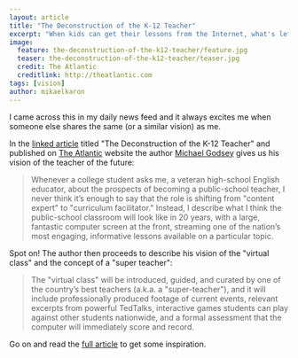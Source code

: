 ```yaml
---
layout: article
title: "The Deconstruction of the K-12 Teacher"
excerpt: "When kids can get their lessons from the Internet, what's left for classroom instructors to do?"
image:
  feature: the-deconstruction-of-the-k12-teacher/feature.jpg
  teaser: the-deconstruction-of-the-k12-teacher/teaser.jpg
  credit: The Atlantic
  creditlink: http://theatlantic.com
tags: [vision]
author: mikaelkaron
---
```


I came across this in my daily news feed and it always excites me when someone else shares the same (or a similar vision) as me.

In the [linked article](http://www.theatlantic.com/education/archive/2015/03/the-deconstruction-of-the-k-12-teacher/388631/) titled "The Deconstruction of the K-12 Teacher" and published on [The Atlantic](http://www.theatlantic.com/) website the author [Michael Godsey](http://www.theatlantic.com/author/michael-godsey/) gives us his vision of the teacher of the future:

> Whenever a college student asks me, a veteran high-school English educator, about the prospects of becoming a public-school teacher, I never think it’s enough to say that the role is shifting from "content expert" to "curriculum facilitator." Instead, I describe what I think the public-school classroom will look like in 20 years, with a large, fantastic computer screen at the front, streaming one of the nation’s most engaging, informative lessons available on a particular topic.

Spot on! The author then proceeds to describe his vision of the "virtual class" and the concept of a "super teacher":

> The "virtual class" will be introduced, guided, and curated by one of the country’s best teachers (a.k.a. a "super-teacher"), and it will include professionally produced footage of current events, relevant excerpts from powerful TedTalks, interactive games students can play against other students nationwide, and a formal assessment that the computer will immediately score and record.

Go on and read the [full article](http://www.theatlantic.com/education/archive/2015/03/the-deconstruction-of-the-k-12-teacher/388631/) to get some inspiration.
